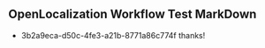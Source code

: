 ## OpenLocalization Workflow Test MarkDown
* 3b2a9eca-d50c-4fe3-a21b-8771a86c774f 
thanks!<!--HONumber=Mar16_HO3-->
